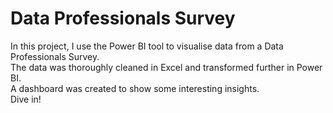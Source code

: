 <h1>Data Professionals Survey</h1>

In this project, I use the Power BI tool to visualise data from a Data Professionals Survey.    
The data was thoroughly cleaned in Excel and transformed further in Power BI.  
A dashboard was created to show some interesting insights.  
Dive in!  